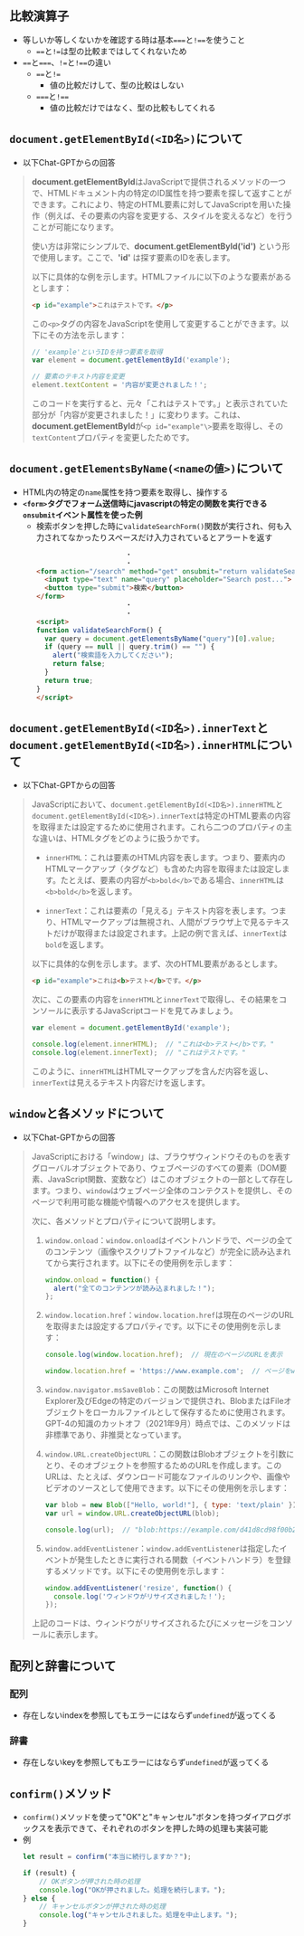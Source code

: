 ## 比較演算子
- 等しいか等しくないかを確認する時は基本`===`と`!==`を使うこと
  - `==`と`!=`は型の比較まではしてくれないため
- `==`と`===`、`!=`と`!==`の違い
  - `==`と`!=`
    - 値の比較だけして、型の比較はしない
  - `===`と`!==`
    - 値の比較だけではなく、型の比較もしてくれる

## `document.getElementById(<ID名>)`について
- 以下Chat-GPTからの回答
> **document.getElementById**はJavaScriptで提供されるメソッドの一つで、HTMLドキュメント内の特定のID属性を持つ要素を探して返すことができます。これにより、特定のHTML要素に対してJavaScriptを用いた操作（例えば、その要素の内容を変更する、スタイルを変えるなど）を行うことが可能になります。
> 
> 使い方は非常にシンプルで、**document.getElementById('id')** という形で使用します。ここで、**'id'** は探す要素のIDを表します。
> 
> 以下に具体的な例を示します。HTMLファイルに以下のような要素があるとします：
>~~~html
> <p id="example">これはテストです。</p>
>~~~
> この`<p>`タグの内容をJavaScriptを使用して変更することができます。以下にその方法を示します：
>
>~~~javascript
> // 'example'というIDを持つ要素を取得
> var element = document.getElementById('example');
> 
> // 要素のテキスト内容を変更
> element.textContent = '内容が変更されました！';
>~~~
> このコードを実行すると、元々「これはテストです。」と表示されていた部分が「内容が変更されました！」に変わります。これは、**document.getElementById**が`<p id="example"\>`要素を取得し、その`textContent`プロパティを変更したためです。

## `document.getElementsByName(<nameの値>)`について
- HTML内の特定の`name`属性を持つ要素を取得し、操作する
- **`<form>`タグでフォーム送信時にjavascriptの特定の関数を実行できる`onsubmit`イベント属性を使った例**
  - 検索ボタンを押した時に`validateSearchForm()`関数が実行され、何も入力されてなかったりスペースだけ入力されているとアラートを返す
    ```html
                          ・
                          ・
    <form action="/search" method="get" onsubmit="return validateSearchForm()">
      <input type="text" name="query" placeholder="Search post...">
      <button type="submit">検索</button>
    </form>
                          ・
                          ・
    <script>
    function validateSearchForm() {
      var query = document.getElementsByName("query")[0].value;
      if (query == null || query.trim() == "") {
        alert("検索語を入力してください");
        return false;
      }
      return true;
    }
    </script>
    ```


## `document.getElementById(<ID名>).innerText`と`document.getElementById(<ID名>).innerHTML`について
- 以下Chat-GPTからの回答
> JavaScriptにおいて、`document.getElementById(<ID名>).innerHTML`と`document.getElementById(<ID名>).innerText`は特定のHTML要素の内容を取得または設定するために使用されます。これら二つのプロパティの主な違いは、HTMLタグをどのように扱うかです。
> 
> - `innerHTML`：これは要素のHTML内容を表します。つまり、要素内のHTMLマークアップ（タグなど）も含めた内容を取得または設定します。たとえば、要素の内容が`<b>bold</b>`である場合、`innerHTML`は`<b>bold</b>`を返します。
> 
> - `innerText`：これは要素の「見える」テキスト内容を表します。つまり、HTMLマークアップは無視され、人間がブラウザ上で見るテキストだけが取得または設定されます。上記の例で言えば、`innerText`は`bold`を返します。
> 
> 以下に具体的な例を示します。まず、次のHTML要素があるとします。
>
>```html
><p id="example">これは<b>テスト</b>です。</p>
>```
>
>次に、この要素の内容を`innerHTML`と`innerText`で取得し、その結果をコンソールに表示するJavaScriptコードを見てみましょう。
>
>```javascript
>var element = document.getElementById('example');
>
>console.log(element.innerHTML);  // "これは<b>テスト</b>です。"
>console.log(element.innerText);  // "これはテストです。"
>```
>
>このように、`innerHTML`はHTMLマークアップを含んだ内容を返し、`innerText`は見えるテキスト内容だけを返します。

## `window`と各メソッドについて
- 以下Chat-GPTからの回答
> JavaScriptにおける「window」は、ブラウザウィンドウそのものを表すグローバルオブジェクトであり、ウェブページのすべての要素（DOM要素、JavaScript関数、変数など）はこのオブジェクトの一部として存在します。つまり、`window`はウェブページ全体のコンテクストを提供し、そのページで利用可能な機能や情報へのアクセスを提供します。
>
> 次に、各メソッドとプロパティについて説明します。
>
> 1. `window.onload`：`window.onload`はイベントハンドラで、ページの全てのコンテンツ（画像やスクリプトファイルなど）が完全に読み込まれてから実行されます。以下にその使用例を示します：
>
>    ```javascript
>    window.onload = function() {
>      alert("全てのコンテンツが読み込まれました！");
>    };
>    ```
>
> 2. `window.location.href`：`window.location.href`は現在のページのURLを取得または設定するプロパティです。以下にその使用例を示します：
>
>    ```javascript
>    console.log(window.location.href);  // 現在のページのURLを表示
>
>    window.location.href = 'https://www.example.com';  // ページをwww.example.comにリダイレクト
>    ```
>
> 3. `window.navigator.msSaveBlob`：この関数はMicrosoft Internet Explorer及びEdgeの特定のバージョンで提供され、BlobまたはFileオブジェクトをローカルファイルとして保存するために使用されます。GPT-4の知識のカットオフ（2021年9月）時点では、このメソッドは非標準であり、非推奨となっています。
>
> 4. `window.URL.createObjectURL`：この関数はBlobオブジェクトを引数にとり、そのオブジェクトを参照するためのURLを作成します。このURLは、たとえば、ダウンロード可能なファイルのリンクや、画像やビデオのソースとして使用できます。以下にその使用例を示します：
>
>    ```javascript
>    var blob = new Blob(["Hello, world!"], { type: 'text/plain' });
>    var url = window.URL.createObjectURL(blob);
>
>    console.log(url);  // "blob:https://example.com/d41d8cd98f00b204e9800998ecf8427e"
>    ```
>
> 5. `window.addEventListener`：`window.addEventListener`は指定したイベントが発生したときに実行される関数（イベントハンドラ）を登録するメソッドです。以下にその使用例を示します：
>
>    ```javascript
>    window.addEventListener('resize', function() {
>      console.log('ウィンドウがリサイズされました！');
>    });
>    ```
> 上記のコードは、ウィンドウがリサイズされるたびにメッセージをコンソールに表示します。

## 配列と辞書について
### 配列
- 存在しないindexを参照してもエラーにはならず`undefined`が返ってくる

### 辞書
- 存在しないkeyを参照してもエラーにはならず`undefined`が返ってくる

## `confirm()`メソッド
- `confirm()`メソッドを使って"OK"と"キャンセル"ボタンを持つダイアログボックスを表示できて、それぞれのボタンを押した時の処理も実装可能
- 例  
  ```javascript
  let result = confirm("本当に続行しますか？");

  if (result) {
      // OKボタンが押された時の処理
      console.log("OKが押されました。処理を続行します。");
  } else {
      // キャンセルボタンが押された時の処理
      console.log("キャンセルされました。処理を中止します。");
  }
  ```